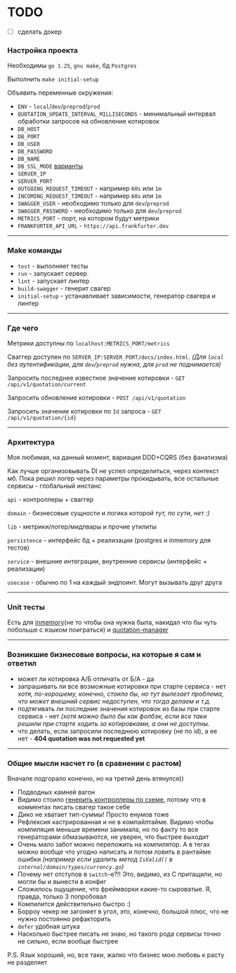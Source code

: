 # TODO
- [ ] сделать докер

### Настройка проекта
Необходимы `go 1.25`, `gnu make`, бд `Postgres`

Выполнить `make initial-setup`

Объявить переменные окружения:
- `ENV` - `local`/`dev`/`preprod`/`prod`
- `QUOTATION_UPDATE_INTERVAL_MILLISECONDS` - минимальный интервал обработки запросов на обновление котировок
- `DB_HOST`
- `DB_PORT` 
- `DB_USER`
- `DB_PASSWORD`
- `DB_NAME`
- `DB_SSL_MODE` [варианты](https://www.postgresql.org/docs/current/libpq-ssl.html#LIBPQ-SSL-PROTECTION) 
- `SERVER_IP`
- `SERVER_PORT`
- `OUTGOING_REQUEST_TIMEOUT` - например `60s` или `1m`
- `INCOMING_REQUEST_TIMEOUT` - например `60s` или `1m`
- `SWAGGER_USER` - необходимо только для `dev`/`preprod`
- `SWAGGER_PASSWORD` - необходимо только для `dev`/`preprod`
- `METRICS_PORT` - порт, на котором будут метрики
- `FRANKFURTER_API_URL` - `https://api.frankfurter.dev`

---

### Make команды
- `test` - выполняет тесты
- `run` - запускает сервер
- `lint` - запускает линтер 
- `build-swagger` - генерит свагер
- `initial-setup` - устанавливает зависимости, генератор свагера и линтер

---

### Где чего
Метрики доступны по `localhost:METRICS_PORT/metrics`

Сваггер доступен по `SERVER_IP:SERVER_PORT/docs/index.html`. _(Для `local` без аутентификации, для `dev`/`preprod` нужна,
для `prod` не поднимается)_

Запросить последнее известное значение котировки - `GET /api/v1/quotation/current`

Запросить обновление котировки - `POST /api/v1/quotation`

Запросить значение котировки по `Id` запроса - `GET /api/v1/quotation/{id}`

---

### Архитектура
Моя любимая, на данный момент, вариация DDD+CQRS (без фанатизма)

Как лучше организовывать DI не успел определиться, через контекст мб. 
Пока решил логер через параметры прокидывать, все остальные сервисы - глобальный инстанс

`api` - контроллеры + сваггер

`domain` - бизнесовые сущности и логика _которой тут, по сути, нет :)_

`lib` - метрики/логер/мидлвары и прочие утилиты

`persistence` - интерфейс бд + реализации (postgres и inmemory для тестов)

`service` - внешние интеграции, внутренние сервисы (интерфейс + реализации)

`usecase` - обычно по 1 на каждый эндпоинт. Могут вызывать друг друга

---

### Unit тесты
Есть для [inmemory](internal/persistence/inmemory)(не то чтобы она нужна была, накидал что бы чуть побольше с языком поиграться) и 
[quotation-manager](internal/service/quotation-manager)

---

### Возникшие бизнесовые вопросы, на которые я сам и ответил
 - может ли котировка A/Б отличать от Б/А - да
 - запрашивать ли все возможные котировки при старте сервиса - нет _хотя, по-хорошему, конечно, стоило бы, но тут вылезает проблема, что может внешний сервис недоступен, что тогда делаем и т.д._
 - подтягивать ли последние значения котировок из базы при старте сервиса - нет _(хотя можно было бы как фолбэк, если все таки решили при старте ходить за котировками, а они не доступны._
 - что делать, если запросили последнюю котировку (не по id), а ее нет - __404 quotation was not requested yet__

---

### Общие мысли насчет го (в сравнении с растом)
Вначале подгорало конечно, но на третий день втянулся))

- Подводных камней вагон
- Видимо стоило [генерить контроллеры по схеме](https://go-kratos.dev/en/docs/guide/openapi/), потому что в комментах писать свагер такое себе
- Дико не хватает тип-суммы! Просто енумов тоже
- Рефлексия кастрированная и не в компайлтайме. Видимо чтобы компиляция меньше времени занимала, но по факту то все генераторами обмазываются, не уверен, что быстрее выходит
- Очень мало забот можно переложить на компилятор. А в тегах можно вообще что угодно написать и потом ловить в рантайме ошибки _(например если удалить метод `IsValid()` в `internal/domain/types/currency.go`)_
- Почему нет отступов в `switch`-е?!! Это, видимо, из С притащили, но могли бы и вынести в конфиг
- Сложилось ощущение, что фреймворки какие-то сыроватые. Я, правда, только 3 попробовал
- Компилится действительно быстро :)
- Борроу чекер не загоняет в угол, это, конечно, большой плюс, что не нужно постоянно рефакторить
- `defer` удобная штука
- Насколько быстрее писать не знаю, но такого рода сервисы точно не сильно, если вообще быстрее

P.S. 
Язык хороший, но, все таки, жалко что бизнес мою любовь к расту не разделяет